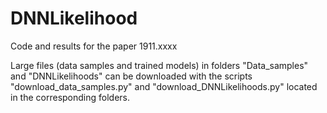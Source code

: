 # DNNLikelihood
Code and results for the paper 1911.xxxx

Large files (data samples and trained models) in folders "Data_samples" and "DNNLikelihoods" can be downloaded with the scripts "download_data_samples.py" and "download_DNNLikelihoods.py" located in the corresponding folders.

